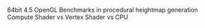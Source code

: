 64bit 4.5 OpenGL Benchmarks in procedural heightmap generation
Compute Shader vs Vertex Shader vs CPU
